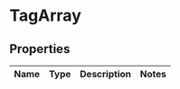 # TagArray

## Properties
Name | Type | Description | Notes
------------ | ------------- | ------------- | -------------
